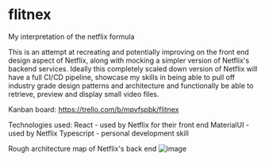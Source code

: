 # flitnex
My interpretation of the netflix formula

This is an attempt at recreating and potentially improving on the front end design aspect of Netflix,
along with mocking a simpler version of Netflix's backend services. Ideally this completely scaled down 
version of Netflix will have a full CI/CD pipeline, showcase my skills in being able to pull off industry
grade design patterns and architecture and functionally be able to retrieve, preview and display 
small video files. 

Kanban board: https://trello.com/b/mpvfspbk/flitnex

Technologies used:
React - used by Netflix for their front end
MaterialUI - used by Netflix
Typescript - personal development skill

Rough architecture map of Netflix's back end
![image](https://user-images.githubusercontent.com/46035498/198685199-29684a39-9f39-4f42-8087-eb40a977f65b.png)

